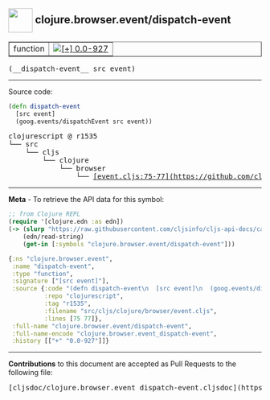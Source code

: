 ## <img width="48px" valign="middle" src="http://i.imgur.com/Hi20huC.png"> clojure.browser.event/dispatch-event

 <table border="1">
<tr>

<td>function</td>
<td><a href="https://github.com/cljsinfo/cljs-api-docs/tree/0.0-927"><img valign="middle" alt="[+] 0.0-927" src="https://img.shields.io/badge/+-0.0--927-lightgrey.svg"></a> </td>
</tr>
</table>

 <samp>
(__dispatch-event__ src event)<br>
</samp>

---





Source code:

```clj
(defn dispatch-event
  [src event]
  (goog.events/dispatchEvent src event))
```

 <pre>
clojurescript @ r1535
└── src
    └── cljs
        └── clojure
            └── browser
                └── <ins>[event.cljs:75-77](https://github.com/clojure/clojurescript/blob/r1535/src/cljs/clojure/browser/event.cljs#L75-L77)</ins>
</pre>


---

__Meta__ - To retrieve the API data for this symbol:

```clj
;; from Clojure REPL
(require '[clojure.edn :as edn])
(-> (slurp "https://raw.githubusercontent.com/cljsinfo/cljs-api-docs/catalog/cljs-api.edn")
    (edn/read-string)
    (get-in [:symbols "clojure.browser.event/dispatch-event"]))
```

```clj
{:ns "clojure.browser.event",
 :name "dispatch-event",
 :type "function",
 :signature ["[src event]"],
 :source {:code "(defn dispatch-event\n  [src event]\n  (goog.events/dispatchEvent src event))",
          :repo "clojurescript",
          :tag "r1535",
          :filename "src/cljs/clojure/browser/event.cljs",
          :lines [75 77]},
 :full-name "clojure.browser.event/dispatch-event",
 :full-name-encode "clojure.browser.event_dispatch-event",
 :history [["+" "0.0-927"]]}

```

---

__Contributions__ to this document are accepted as Pull Requests to the following file:

 <pre>
[cljsdoc/clojure.browser.event_dispatch-event.cljsdoc](https://github.com/cljsinfo/cljs-api-docs/blob/master/cljsdoc/clojure.browser.event_dispatch-event.cljsdoc)
</pre>

